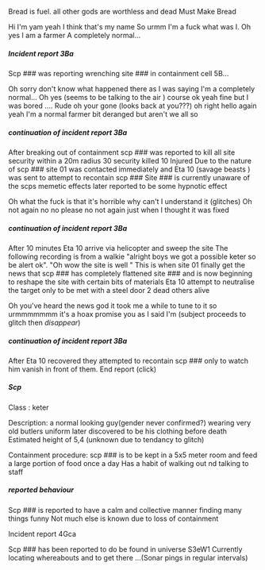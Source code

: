 Bread is fuel.
all other gods are worthless and dead
Must Make Bread




Hi I'm yam yeah I think that's my name 
So urmm I'm a fuck what was I. Oh yes I am a farmer 
A completely normal...

##### Incident report 3Ba
Scp ### was reporting wrenching site ### in containment cell 5B...



Oh sorry don't know what happened there as I was saying I'm a completely normal... Oh yes (seems to be talking to the air ) course ok yeah fine but I was bored .... Rude oh your gone (looks back at you???) oh right hello again yeah I'm a normal farmer bit deranged but aren't we all so 


##### continuation of incident report 3Ba
After breaking out of containment scp ### was reported to kill all site security within a 20m radius 30 security killed 10 Injured 
Due to the nature of scp ### site 01 was contacted immediately and 
Eta 10 (savage beasts ) was sent to attempt to recontain scp ### 
Site ### is currently unaware of the scps memetic effects later reported to be some hypnotic effect 



Oh what the fuck is that it's horrible why can't I understand it (glitches)
Oh not again no no please no not again just when I thought it was fixed




##### continuation of incident report 3Ba
After 10 minutes Eta 10 arrive via helicopter and sweep the site 
The following recording is from a walkie "alright boys we got a possible keter so be alert ok". "Oh wow the site is well "
This is when site 01 finally get the news that scp ### has completely flattened site ### and is now beginning to reshape the site with certain bits of materials Eta 10 attempt to neutralise the target only to be met with a steel door 2 dead others alive 





Oh you've heard the news god it took me a while to tune to it so urmmmmmmm it's a hoax promise you as I said I'm (subject proceeds to glitch then *disappear*)




##### continuation of incident report 3Ba 
After Eta 10 recovered they attempted to recontain scp ### only to watch him vanish in front of them.
End report (click)



##### Scp ### 

Class : keter

Description: a normal looking guy(gender never confirmed?) wearing very old butlers uniform later discovered to be his clothing before death 
Estimated height of 5,4 (unknown due to tendancy to glitch) 

Containment procedure: scp ### is to be kept in a 5x5 meter room and feed a large portion of food once a day 
Has a habit of walking out nd talking to staff

##### reported behaviour 
Scp ### is reported to have a calm and collective manner finding many things funny 
Not much else is known due to loss of containment 





































Incident report 4Gca

Scp ### has been reported to do be found in universe S3eW1
Currently locating whereabouts and to get there 
...(Sonar pings in regular intervals)


